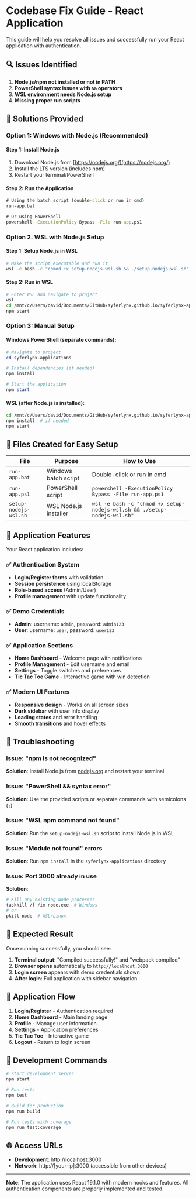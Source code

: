# Codebase Fix Guide - React Application

This guide will help you resolve all issues and successfully run your React application with authentication.

## 🔍 Issues Identified

1. **Node.js/npm not installed or not in PATH**
2. **PowerShell syntax issues with `&&` operators**
3. **WSL environment needs Node.js setup**
4. **Missing proper run scripts**

## 🚀 Solutions Provided

### Option 1: Windows with Node.js (Recommended)

#### Step 1: Install Node.js
1. Download Node.js from [https://nodejs.org/](https://nodejs.org/)
2. Install the LTS version (includes npm)
3. Restart your terminal/PowerShell

#### Step 2: Run the Application
```cmd
# Using the batch script (double-click or run in cmd)
run-app.bat

# Or using PowerShell
powershell -ExecutionPolicy Bypass -File run-app.ps1
```

### Option 2: WSL with Node.js Setup

#### Step 1: Setup Node.js in WSL
```bash
# Make the script executable and run it
wsl -e bash -c "chmod +x setup-nodejs-wsl.sh && ./setup-nodejs-wsl.sh"
```

#### Step 2: Run in WSL
```bash
# Enter WSL and navigate to project
wsl
cd /mnt/c/Users/david/Documents/GitHub/syferlynx.github.io/syferlynx-applications
npm start
```

### Option 3: Manual Setup

#### Windows PowerShell (separate commands):
```powershell
# Navigate to project
cd syferlynx-applications

# Install dependencies (if needed)
npm install

# Start the application
npm start
```

#### WSL (after Node.js is installed):
```bash
cd /mnt/c/Users/david/Documents/GitHub/syferlynx.github.io/syferlynx-applications
npm install  # if needed
npm start
```

## 📁 Files Created for Easy Setup

| File | Purpose | How to Use |
|------|---------|------------|
| `run-app.bat` | Windows batch script | Double-click or run in cmd |
| `run-app.ps1` | PowerShell script | `powershell -ExecutionPolicy Bypass -File run-app.ps1` |
| `setup-nodejs-wsl.sh` | WSL Node.js installer | `wsl -e bash -c "chmod +x setup-nodejs-wsl.sh && ./setup-nodejs-wsl.sh"` |

## 🔧 Application Features

Your React application includes:

### ✅ **Authentication System**
- **Login/Register forms** with validation
- **Session persistence** using localStorage
- **Role-based access** (Admin/User)
- **Profile management** with update functionality

### ✅ **Demo Credentials**
- **Admin**: username: `admin`, password: `admin123`
- **User**: username: `user`, password: `user123`

### ✅ **Application Sections**
- **Home Dashboard** - Welcome page with notifications
- **Profile Management** - Edit username and email
- **Settings** - Toggle switches and preferences
- **Tic Tac Toe Game** - Interactive game with win detection

### ✅ **Modern UI Features**
- **Responsive design** - Works on all screen sizes
- **Dark sidebar** with user info display
- **Loading states** and error handling
- **Smooth transitions** and hover effects

## 🐛 Troubleshooting

### Issue: "npm is not recognized"
**Solution**: Install Node.js from [nodejs.org](https://nodejs.org/) and restart your terminal

### Issue: "PowerShell && syntax error"
**Solution**: Use the provided scripts or separate commands with semicolons (`;`)

### Issue: "WSL npm command not found"
**Solution**: Run the `setup-nodejs-wsl.sh` script to install Node.js in WSL

### Issue: "Module not found" errors
**Solution**: Run `npm install` in the `syferlynx-applications` directory

### Issue: Port 3000 already in use
**Solution**: 
```bash
# Kill any existing Node processes
taskkill /f /im node.exe  # Windows
# or
pkill node  # WSL/Linux
```

## 🎯 Expected Result

Once running successfully, you should see:

1. **Terminal output**: "Compiled successfully!" and "webpack compiled"
2. **Browser opens** automatically to `http://localhost:3000`
3. **Login screen** appears with demo credentials shown
4. **After login**: Full application with sidebar navigation

## 📱 Application Flow

1. **Login/Register** - Authentication required
2. **Home Dashboard** - Main landing page
3. **Profile** - Manage user information
4. **Settings** - Application preferences
5. **Tic Tac Toe** - Interactive game
6. **Logout** - Return to login screen

## 🔄 Development Commands

```bash
# Start development server
npm start

# Run tests
npm test

# Build for production
npm run build

# Run tests with coverage
npm run test:coverage
```

## 🌐 Access URLs

- **Development**: http://localhost:3000
- **Network**: http://[your-ip]:3000 (accessible from other devices)

---

**Note**: The application uses React 19.1.0 with modern hooks and features. All authentication components are properly implemented and tested. 